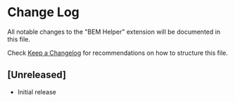 # Change Log
All notable changes to the "BEM Helper" extension will be documented in this file.

Check [Keep a Changelog](http://keepachangelog.com/) for recommendations on how to structure this file.

## [Unreleased]
- Initial release